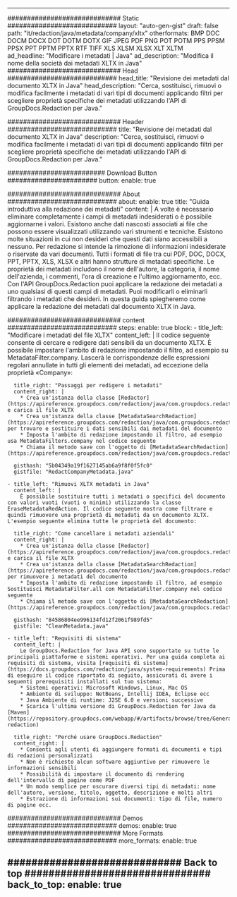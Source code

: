 
---
############################# Static ############################
layout: "auto-gen-gist" 
draft: false
path: "it/redaction/java/metadata/company/xltx"
otherformats: BMP DOC DOCM DOCX DOT DOTM DOTX GIF JPEG PDF PNG POT POTM PPS PPSM PPSX PPT PPTM PPTX RTF TIFF XLS XLSM XLSX XLT XLTM  
ad_headline: "Modificare i metadati | Java"
ad_description: "Modifica il nome della società dai metadati XLTX in Java"
############################# Head ############################
head_title: "Revisione dei metadati dal documento XLTX in Java"
head_description: "Cerca, sostituisci, rimuovi o modifica facilmente i metadati di vari tipi di documenti applicando filtri per scegliere proprietà specifiche dei metadati utilizzando l'API di GroupDocs.Redaction per Java."

############################# Header ############################
title: "Revisione dei metadati dal documento XLTX in Java"
description: "Cerca, sostituisci, rimuovi o modifica facilmente i metadati di vari tipi di documenti applicando filtri per scegliere proprietà specifiche dei metadati utilizzando l'API di GroupDocs.Redaction per Java."

######################### Download Button #######################
button:
    enable: true

############################# About ############################
about:
    enable: true
    title: "Guida introduttiva alla redazione dei metadati"
    content: |
        A volte è necessario eliminare completamente i campi di metadati indesiderati o è possibile aggiornarne i valori. Esistono anche dati nascosti associati ai file che possono essere visualizzati utilizzando vari strumenti e tecniche. Esistono molte situazioni in cui non desideri che questi dati siano accessibili a nessuno. Per redazione si intende la rimozione di informazioni indesiderate o riservate da vari documenti. Tutti i formati di file tra cui PDF, DOC, DOCX, PPT, PPTX, XLS, XLSX e altri hanno strutture di metadati specifiche. Le proprietà dei metadati includono il nome dell'autore, la categoria, il nome dell'azienda, i commenti, l'ora di creazione e l'ultimo aggiornamento, ecc. Con l'API GroupDocs.Redaction puoi applicare la redazione dei metadati a uno qualsiasi di questi campi di metadati. Puoi modificarli o eliminarli filtrando i metadati che desideri. In questa guida spiegheremo come applicare la redazione dei metadati dal documento XLTX in Java.

############################# content ############################
steps:
    enable: true
    block:
    - title_left: "Modificare i metadati del file XLTX"
      content_left: |
        Il codice seguente consente di cercare e redigere dati sensibili da un documento XLTX. È possibile impostare l'ambito di redazione impostando il filtro, ad esempio su MetadataFilter.company. Lascerà le corrispondenze delle espressioni regolari annullate in tutti gli elementi dei metadati, ad eccezione della proprietà «Company»: 

      title_right: "Passaggi per redigere i metadati"
      content_right: |
        * Crea un'istanza della classe [Redactor](https://apireference.groupdocs.com/redaction/java/com.groupdocs.redaction/Redactor) e carica il file XLTX
        * Crea un'istanza della classe [MetadataSearchRedaction](https://apireference.groupdocs.com/redaction/java/com.groupdocs.redaction.redactions/MetadataSearchRedaction) per trovare e sostituire i dati sensibili dai metadati del documento
        * Imposta l'ambito di redazione impostando il filtro, ad esempio usa MetadataFilters.company nel codice seguente
        * Chiama il metodo save con l'oggetto di [MetadataSearchRedaction](https://apireference.groupdocs.com/redaction/java/com.groupdocs.redaction.redactions/MetadataSearchRedaction) 

      gisthash: "5b04349a19f1627145ab6a9f8f0f5fc0"
      gistfile: "RedactCompanyMetadata.java"
      
    - title_left: "Rimuovi XLTX metadati in Java"
      content_left: |
        È possibile sostituire tutti i metadati o specifici del documento con valori vuoti (vuoti o minimi) utilizzando la classe EraseMetadataRedAction. Il codice seguente mostra come filtrare e quindi rimuovere una proprietà di metadati da un documento XLTX. L'esempio seguente elimina tutte le proprietà del documento: 
        
      title_right: "Come cancellare i metadati aziendali"
      content_right: |
        * Crea un'istanza della classe [Redactor](https://apireference.groupdocs.com/redaction/java/com.groupdocs.redaction/Redactor) e carica il file XLTX
        * Crea un'istanza della classe [MetadataSearchRedaction](https://apireference.groupdocs.com/redaction/java/com.groupdocs.redaction.redactions/MetadataSearchRedaction) per rimuovere i metadati del documento
        * Imposta l'ambito di redazione impostando il filtro, ad esempio Sostituisci MetadataFilter.all con MetadataFilter.company nel codice seguente
        * Chiama il metodo save con l'oggetto di [MetadataSearchRedaction](https://apireference.groupdocs.com/redaction/java/com.groupdocs.redaction.redactions/MetadataSearchRedaction) 
        
      gisthash: "84586804ee996134fd12f2061f989fd5"
      gistfile: "CleanMetadata.java"

    - title_left: "Requisiti di sistema"
      content_left: |
        Le GroupDocs.Redaction for Java API sono supportate su tutte le principali piattaforme e sistemi operativi. Per una guida completa ai requisiti di sistema, visita [requisiti di sistema](https://docs.groupdocs.com/redaction/java/system-requirements) Prima di eseguire il codice riportato di seguito, assicurati di avere i seguenti prerequisiti installati sul tuo sistema:
        * Sistemi operativi: Microsoft Windows, Linux, Mac OS
        * Ambiente di sviluppo: NetBeans, Intellij IDEA, Eclipse ecc
        * Java Ambiente di runtime: J2SE 6.0 e versioni successive
        * Scarica l'ultima versione di GroupDocs.Redaction for Java da [Maven](https://repository.groupdocs.com/webapp/#/artifacts/browse/tree/General/repo/com/groupdocs/groupdocs-redaction)
        
      title_right: "Perché usare GroupDocs.Redaction"
      content_right: |
        * Consenti agli utenti di aggiungere formati di documenti e tipi di redazioni personalizzati
        * Non è richiesto alcun software aggiuntivo per rimuovere le informazioni sensibili
        * Possibilità di impostare il documento di rendering dell'intervallo di pagine come PDF
        * Un modo semplice per oscurare diversi tipi di metadati: nome dell'autore, versione, titolo, oggetto, descrizione e molti altri
        * Estrazione di informazioni sui documenti: tipo di file, numero di pagine ecc.
        

############################# Demos ############################
demos:
    enable: true
############################# More Formats ############################
more_formats:
    enable: true

############################# Back to top ###############################
back_to_top:
    enable: true
---